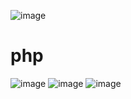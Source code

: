 ![image](https://github.com/user-attachments/assets/861ac4a9-ba37-4fca-846c-e77f31cf3fec)
# php
![image](https://github.com/user-attachments/assets/fc92c913-0391-4a81-a663-8dd693698378)
![image](https://github.com/user-attachments/assets/8d49abb1-00ae-497b-ad01-91b2ccb39d4f)
![image](https://github.com/user-attachments/assets/338a9bba-e2af-4b5b-8f8e-e62d469355f6)

